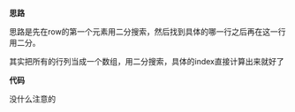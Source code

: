 **思路**

思路是先在row的第一个元素用二分搜索，然后找到具体的哪一行之后再在这一行用二分。

其实把所有的行列当成一个数组，用二分搜索，具体的index直接计算出来就好了

**代码**

没什么注意的
